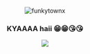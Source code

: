 <p align="center"> <img src="https://komarev.com/ghpvc/?username=funkytownx&label=Profile%20views&color=a60d26&style=flat" alt="funkytownx" /> </p>
<h3 align="center"> KYAAAA haii 😁😁😘😘 </h3>
<p align="center"> <img src="https://media1.tenor.com/m/XyCSBznX2AkAAAAC/yosuke-yosuke-hanamura.gif" /> </p>
